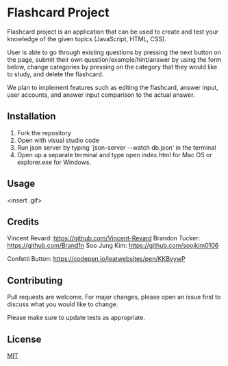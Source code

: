 # Flashcard Project

Flashcard project is an application that can be used to create and test your knowledge of the given topics (JavaScript, HTML, CSS). 

User is able to go through existing questions by pressing the next button on the page, submit their own question/example/hint/answer by using the form below, change categories by pressing on the category that they would like to study, and delete the flashcard.

We plan to implement features such as editing the flashcard, answer input, user accounts, and answer input comparison to the actual answer. 

## Installation

1. Fork the repository
2. Open with visual studio code
3. Run json server by typing 'json-server --watch db.json' in the terminal
4. Open up a separate terminal and type open index.html for Mac OS or explorer.exe for Windows.  

## Usage
<insert .gif>

## Credits
Vincent Revard: https://github.com/Vincent-Revard
Brandon Tucker: https://github.com/Brand1n
Soo Jung Kim: https://github.com/soojkim0106

Confetti Button: https://codepen.io/ieatwebsites/pen/KKBvywP

## Contributing

Pull requests are welcome. For major changes, please open an issue first
to discuss what you would like to change.

Please make sure to update tests as appropriate.

## License

[MIT](https://choosealicense.com/licenses/mit/)